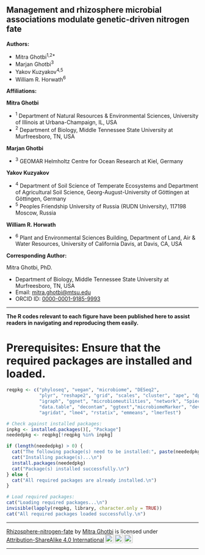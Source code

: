 **Management and rhizosphere microbial associations modulate genetic-driven nitrogen fate**
---

**Authors:**

- Mitra Ghotbi<sup>1,2*</sup>
- Marjan Ghotbi<sup>3</sup>
- Yakov Kuzyakov<sup>4,5</sup>
- William R. Horwath<sup>6</sup>

**Affiliations:**

**Mitra Ghotbi**

- <sup>1</sup> Department of Natural Resources & Environmental Sciences, University of Illinois at Urbana-Champaign, IL, USA
- <sup>2</sup> Department of Biology, Middle Tennessee State University at Murfreesboro, TN, USA

**Marjan Ghotbi**

- <sup>3</sup> GEOMAR Helmholtz Centre for Ocean Research at Kiel, Germany

**Yakov Kuzyakov**

- <sup>4</sup> Department of Soil Science of Temperate Ecosystems and Department of Agricultural Soil Science, Georg-August-University of Göttingen at Göttingen, Germany
- <sup>5</sup> Peoples Friendship University of Russia (RUDN University), 117198 Moscow, Russia

**William R. Horwath**

- <sup>6</sup> Plant and Environmental Sciences Building, Department of Land, Air & Water Resources, University of California Davis, at Davis, CA, USA

**Corresponding Author:**

Mitra Ghotbi, PhD.

- Department of Biology, Middle Tennessee State University at Murfreesboro, TN, USA
- Email: mitra.ghotbi@mtsu.edu
- ORCID ID: [0000-0001-9185-9993](https://orcid.org/0000-0001-9185-9993)

---

**The R codes relevant to each figure have been published here to assist readers in navigating and reproducing them easily.**

# Prerequisites: Ensure that the required packages are installed and loaded.

```r
reqpkg <- c("phyloseq", "vegan", "microbiome", "DESeq2", 
            "plyr", "reshape2", "grid", "scales", "cluster", "ape", "dplyr","ggrepel",
            "igraph", "ggnet", "microbiomeutilities", "network", "SpiecEasi",
            "data.table", "decontam", "ggtext","microbiomeMarker", "devtools", "dada2", "ggplot2", "ggpubr",
            "agridat", "lme4", "rstatix", "emmeans", "lmerTest")

# Check against installed packages:
inpkg <- installed.packages()[, "Package"]
neededpkg <- reqpkg[!reqpkg %in% inpkg]

if (length(neededpkg) > 0) {
  cat("The following package(s) need to be installed:", paste(neededpkg, collapse = ", "), "\n")
  cat("Installing package(s)...\n")
  install.packages(neededpkg)
  cat("Package(s) installed successfully.\n")
} else {
  cat("All required packages are already installed.\n")
}

# Load required packages:
cat("Loading required packages...\n")
invisible(lapply(reqpkg, library, character.only = TRUE))
cat("All required packages loaded successfully.\n")
```

---

<p xmlns:cc="http://creativecommons.org/ns#" xmlns:dct="http://purl.org/dc/terms/"><a property="dct:title" rel="cc:attributionURL" href="https://github.com/mghotbi/Rhizosphere-Nitrogen-Fate">Rhizosphere-nitrogen-fate</a> by <a rel="cc:attributionURL dct:creator" property="cc:attributionName" href="https://www.linkedin.com/in/mitra-ghotbi-78b34030/">Mitra Ghotbi</a> is licensed under <a href="http://creativecommons.org/licenses/by-sa/4.0/?ref=chooser-v1" target="_blank" rel="license noopener noreferrer" style="display:inline-block;">Attribution-ShareAlike 4.0 International<img style="height:22px!important;margin-left:3px;vertical-align:text-bottom;" src="https://mirrors.creativecommons.org/presskit/icons/cc.svg?ref=chooser-v1"><img style="height:22px!important;margin-left:3px;vertical-align:text-bottom;" src="https://mirrors.creativecommons.org/presskit/icons/by.svg?ref=chooser-v1"><img style="height:22px!important;margin-left:3px;vertical-align:text-bottom;" src="https://mirrors.creativecommons.org/presskit/icons/sa.svg?ref=chooser-v1"></a></p>

---
